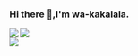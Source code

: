 ### Hi there 👋,I'm wa-kakalala.

<div>
  <img src="https://github-readme-stats.vercel.app/api/top-langs/?username=wa-kakalala&layout=compact&theme=tokyonight" align = "left"/>
  <img src="https://github-readme-stats.vercel.app/api?username=wa-kakalala&show_icons=true&theme=tokyonight" align = "center"/>
</div>

<div>
  <img src = "https://github-readme-activity-graph.vercel.app/graph?username=wa-kakalala&theme=dracula"/>
</div>

